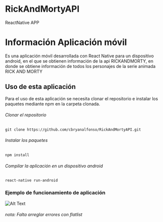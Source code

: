 # RickAndMortyAPI
ReactNative APP

<H1> Información Aplicación móvil </H1>
<p> Es una aplicación móvil desarrollada con React Native para un dispositivo android, en el que se obtienen información de la api RICKANDMORTY, en donde se obtiene información de todos los personajes de la serie animada RICK AND MORTY </p>

## Uso de esta aplicación
Para el uso de esta aplicación se necesita clonar el repositorio e instalar los paquetes mediante npm en la carpeta clonada.
###### Clonar el repositorio
```
git clone https://github.com/cbryanalfonso/RickAndMortyAPI.git
```
###### Instalar los paquetes
```
npm install
```
###### Compilar la aplicación en un dispositivo android

```
react-native run-android
```
### Ejemplo de funcionamiento de aplicación
![Alt Text](https://github.com/cbryanalfonso/RickAndMortyAPI/blob/master/ejemplo/ejemplo.gif)

###### nota: Falta arreglar errores con flatlist
